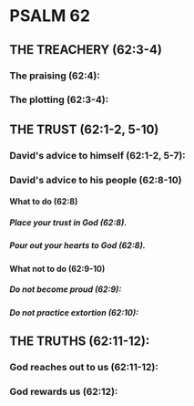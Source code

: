 ---
---
# PSALM 62 
## THE TREACHERY (62:3-4) 
###  The praising (62:4): 
###  The plotting (62:3-4): 
## THE TRUST (62:1-2, 5-10) 
###  David\'s advice to himself (62:1-2, 5-7): 
###  David\'s advice to his people (62:8-10) 
####  What to do (62:8) 
#####  Place your trust in God (62:8). 
#####  Pour out your hearts to God (62:8). 
####  What not to do (62:9-10) 
#####  Do not become proud (62:9): 
#####  Do not practice extortion (62:10): 
## THE TRUTHS (62:11-12): 
###  God reaches out to us (62:11-12): 
###  God rewards us (62:12): 
